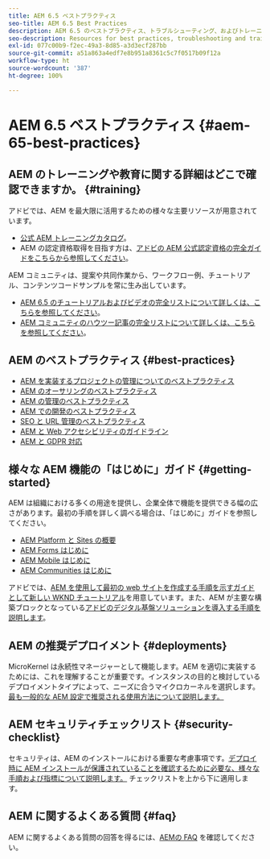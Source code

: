 ```yaml
---
title: AEM 6.5 ベストプラクティス
seo-title: AEM 6.5 Best Practices
description: AEM 6.5 のベストプラクティス、トラブルシューティング、およびトレーニングに関するリソース
seo-description: Resources for best practices, troubleshooting and training for AEM 6.5
exl-id: 077c00b9-f2ec-49a3-8d85-a3d3ecf287bb
source-git-commit: a51a863a4edf7e8b951a8361c5c7f0517b09f12a
workflow-type: ht
source-wordcount: '387'
ht-degree: 100%

---
```


# AEM 6.5 ベストプラクティス {#aem-65-best-practices}

## AEM のトレーニングや教育に関する詳細はどこで確認できますか。 {#training}

アドビでは、AEM を最大限に活用するための様々な主要リソースが用意されています。

* [公式 AEM トレーニングカタログ](https://training.adobe.com/training/current-courses.html#solution=adobeExperienceManager&amp;p=1)。
* AEM の認定資格取得を目指す方は、[アドビの AEM 公式認定資格の完全ガイドをこちらから参照してください](https://training.adobe.com/certification/exams.html#p=1&amp;solution=adobeExperienceManager)。

AEM コミュニティは、提案や共同作業から、ワークフロー例、チュートリアル、コンテンツコードサンプルを常に生み出しています。

* [AEM 6.5 のチュートリアルおよびビデオの完全リストについて詳しくは、こちらを参照してください](https://experienceleague.adobe.com/docs/experience-manager-tutorials.html?lang=ja)。
* [AEM コミュニティのハウツー記事の完全リストについて詳しくは、こちらを参照してください](https://experienceleaguecommunities.adobe.com/t5/adobe-experience-manager/ct-p/adobe-experience-manager-community?profile.language=ja)。

## AEM のベストプラクティス {#best-practices}

* [AEM を実装するプロジェクトの管理についてのベストプラクティス](/help/managing/best-practices.md)
* [AEM のオーサリングのベストプラクティス](/help/sites-authoring/best-practices.md)
* [AEM の管理のベストプラクティス](/help/sites-administering/administer-best-practices.md)
* [AEM での開発のベストプラクティス](/help/sites-developing/best-practices.md)
* [SEO と URL 管理のベストプラクティス](/help/managing/seo-and-url-management.md)
* [AEM と Web アクセシビリティのガイドライン](/help/managing/web-accessibility.md)
* [AEM と GDPR 対応](/help/managing/data-protection-and-privacy.md)

## 様々な AEM 機能の「はじめに」ガイド {#getting-started}

AEM は組織における多くの用途を提供し、企業全体で機能を提供できる幅の広さがあります。最初の手順を詳しく調べる場合は、「はじめに」ガイドを参照してください。

* [AEM Platform と Sites の概要](/help/sites-deploying/deploy.md#getting-started)
* [AEM Forms はじめに](/help/forms/using/introduction-aem-forms.md)
* [AEM Mobile はじめに](/help/mobile/getting-started-aem-mobile.md)
* [AEM Communities はじめに](/help/communities/getting-started.md)

アドビでは、[AEM を使用して最初の web サイトを作成する手順を示すガイドとして新しい WKND チュートリアル](https://experienceleague.adobe.com/docs/experience-manager-learn/getting-started-wknd-tutorial-develop/overview.html?lang=ja)を用意しています。また、AEM が主要な構築ブロックとなっている[アドビのデジタル基盤ソリューションを導入する手順を説明します](https://experienceleague.adobe.com/?lang=ja#courses)。

## AEM の推奨デプロイメント {#deployments}

MicroKernel は永続性マネージャーとして機能します。AEM を適切に実装するためには、これを理解することが重要です。インスタンスの目的と検討しているデプロイメントタイプによって、ニーズに合うマイクロカーネルを選択します。[最も一般的な AEM 設定で推奨される使用方法について説明します。](/help/sites-deploying/recommended-deploys.md)

## AEM セキュリティチェックリスト {#security-checklist}

セキュリティは、AEM のインストールにおける重要な考慮事項です。[デプロイ時に AEM インストールが保護されていることを確認するために必要な、様々な手順および指標について説明します。](/help/sites-administering/security-checklist.md) チェックリストを上から下に適用します。

## AEM に関するよくある質問 {#faq}

AEM に関するよくある質問の回答を得るには、[AEMの FAQ](/help/sites-administering/aem-faqs.md) を確認してください。
